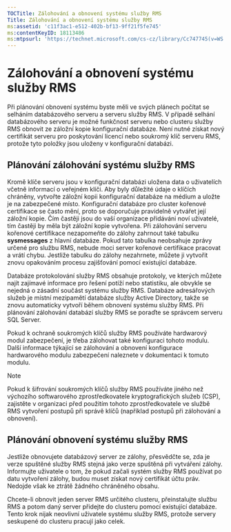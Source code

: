 ```yaml
---
TOCTitle: Zálohování a obnovení systému služby RMS
Title: Zálohování a obnovení systému služby RMS
ms:assetid: 'c11f3ac1-e512-402b-bf13-9ff21f5fe745'
ms:contentKeyID: 18113486
ms:mtpsurl: 'https://technet.microsoft.com/cs-cz/library/Cc747745(v=WS.10)'
---
```


Zálohování a obnovení systému služby RMS
========================================

Při plánování obnovení systému byste měli ve svých plánech počítat se selháním databázového serveru a serveru služby RMS. V případě selhání databázového serveru je možné funkčnost serveru nebo clusteru služby RMS obnovit ze záložní kopie konfigurační databáze. Není nutné získat nový certifikát serveru pro poskytování licencí nebo soukromý klíč serveru RMS, protože tyto položky jsou uloženy v konfigurační databázi.

Plánování zálohování systému služby RMS
---------------------------------------

Kromě klíče serveru jsou v konfigurační databázi uložena data o uživatelích včetně informací o veřejném klíči. Aby byly důležité údaje o klíčích chráněny, vytvořte záložní kopii konfigurační databáze na médium a uložte je na zabezpečené místo. Konfigurační databáze pro cluster kořenové certifikace se často mění, proto se doporučuje pravidelně vytvářet její záložní kopie. Čím častěji jsou do vaší organizace přidáváni noví uživatelé, tím častěji by měla být záložní kopie vytvořena. Při zálohování serveru kořenové certifikace nezapomeňte do zálohy zahrnout také tabulku **sysmessages** z hlavní databáze. Pokud tato tabulka neobsahuje zprávy určené pro službu RMS, nebude moci server kořenové certifikace pracovat a vrátí chybu. Jestliže tabulku do zálohy nezahrnete, můžete ji vytvořit znovu opakováním procesu zajišťování pomocí existující databáze.

Databáze protokolování služby RMS obsahuje protokoly, ve kterých můžete najít zajímavé informace pro řešení potíží nebo statistiku, ale obvykle se nejedná o zásadní součást systému služby RMS. Databáze adresářových služeb je místní mezipamětí databáze služby Active Directory, takže se znovu automaticky vytvoří během obnovení systému služby RMS. Při plánování zálohování databází služby RMS se poraďte se správcem serveru SQL Server.

Pokud k ochraně soukromých klíčů služby RMS používáte hardwarový modul zabezpečení, je třeba zálohovat také konfiguraci tohoto modulu. Další informace týkající se zálohování a obnovení konfigurace hardwarového modulu zabezpečení naleznete v dokumentaci k tomuto modulu.

> [!NOTE]
> Pokud k šifrování soukromých klíčů služby RMS používáte jiného než výchozího softwarového zprostředkovatele kryptografických služeb (CSP), zajistěte v organizaci před použitím tohoto zprostředkovatele ve službě RMS vytvoření postupů při správě klíčů (například postupů při zálohování a obnovení). 

Plánování obnovení systému služby RMS
-------------------------------------

Jestliže obnovujete databázový server ze zálohy, přesvědčte se, zda je verze spuštěné služby RMS stejná jako verze spuštěná při vytváření zálohy. Informujte uživatele o tom, že pokud začali systém služby RMS používat po datu vytvoření zálohy, budou muset získat nový certifikát účtu práv. Nedojde však ke ztrátě žádného chráněného obsahu.

Chcete-li obnovit jeden server RMS určitého clusteru, přeinstalujte službu RMS a potom daný server přidejte do clusteru pomocí existující databáze. Tento krok nijak neovlivní uživatele systému služby RMS, protože servery seskupené do clusteru pracují jako celek.
